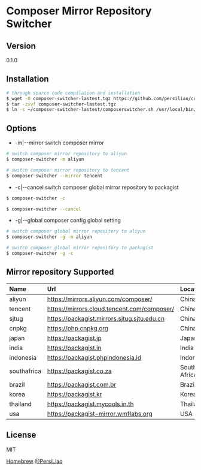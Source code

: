 Composer Mirror Repository Switcher
=========

Version
----

0.1.0

Installation
--------------

```sh
# through source code compilation and installation
$ wget -O composer-switcher-lastest.tgz https://github.com/persiliao/composer-switcher/archive/v0.1.0.tar.gz
$ tar -zxvf composer-switcher-lastest.tgz
$ ln -s ~/composer-switcher-lastest/composerswitcher.sh /usr/local/bin/composer-switcher
```

Options
--------------

- -m|--mirror switch composer mirror 

```sh
# switch composer mirror repository to aliyun
$ composer-switcher -m aliyun

# switch composer mirror repository to tencent
$ composer-switcher --mirror tencent
```

- -c|--cancel switch composer global mirror repository to packagist

```sh
$ composer-switcher -c

$ composer-switcher --cancel
```

- -g|--global composer config global setting

```sh
# switch composer global mirror repository to aliyun
$ composer-switcher -g -m aliyun

# switch composer global mirror repository to packagist
$ composer-switcher -g -c
```

Mirror repository Supported
----------------------------------

|Name|Url|Location|
|:---|:-----|:-----|
|aliyun|https://mirrors.aliyun.com/composer/|China|
|tencent|https://mirrors.cloud.tencent.com/composer/|China|
|sjtug|https://packagist.mirrors.sjtug.sjtu.edu.cn|China|
|cnpkg|https://php.cnpkg.org|China|
|japan|https://packagist.jp|Japan|
|india|https://packagist.in|India|
|indonesia|https://packagist.phpindonesia.id|Indonesia|
|southafrica|https://packagist.co.za|South Africa|
|brazil|https://packagist.com.br|Brazil|
|korea|https://packagist.kr|Korea|
|thailand|https://packagist.mycools.in.th|Thailand|`
|usa|https://packagist-mirror.wmflabs.org|USA|

License
----

MIT

[Homebrew](http://brew.sh/)
[@PersiLiao](http://twitter.com/PersiLiao)
